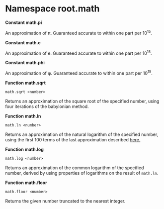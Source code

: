 ﻿# Namespace root.math

**Constant math.pi**

An approximation of π. Guaranteed accurate to within one part per 10<sup>15</sup>.


**Constant math.e**

An approximation of e. Guaranteed accurate to within one part per 10<sup>15</sup>.


**Constant math.phi**

An approximation of φ. Guaranteed accurate to within one part per 10<sup>15</sup>.

**Function math.sqrt**

```
math.sqrt <number>
```

Returns an approximation of the square root of the specified number, using four iterations of the babylonian method.

**Function math.ln**

```
math.ln <number>
```

Returns an approximation of the natural logarithm of the specified number, using the first 100 terms of the last approximation described [here.](https://en.wikipedia.org/wiki/Natural_logarithm)

**Function math.log**

```
math.log <number>
```

Returns an approximation of the common logarithm of the specified number, derived by using properties of logarithms on the result of `math.ln`.

**Function math.floor**

```
math.floor <number>
```

Returns the given number truncated to the nearest integer.
